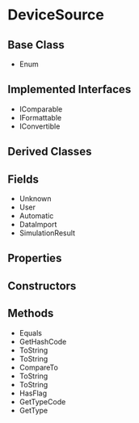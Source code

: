 # DeviceSource
## Base Class
- Enum
## Implemented Interfaces
- IComparable
- IFormattable
- IConvertible
## Derived Classes
## Fields
- Unknown
- User
- Automatic
- DataImport
- SimulationResult
## Properties
## Constructors
## Methods
- Equals
- GetHashCode
- ToString
- ToString
- CompareTo
- ToString
- ToString
- HasFlag
- GetTypeCode
- GetType
